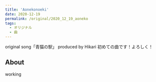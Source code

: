 ```yaml
---
title: 'Aonekonoeki'
date: 2020-12-19
permalink: /original/2020_12_19_aoneko
tags:
  - オリジナル
  - 曲
---
```


original song「青猫の駅」
produced by Hikari
初めての曲です！よろしく！

## About

working
